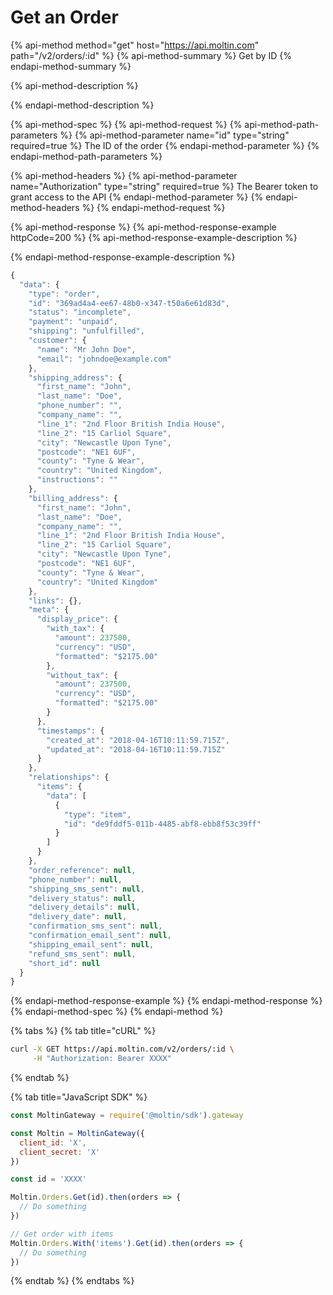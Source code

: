 # Get an Order

{% api-method method="get" host="https://api.moltin.com" path="/v2/orders/:id" %}
{% api-method-summary %}
Get by ID
{% endapi-method-summary %}

{% api-method-description %}

{% endapi-method-description %}

{% api-method-spec %}
{% api-method-request %}
{% api-method-path-parameters %}
{% api-method-parameter name="id" type="string" required=true %}
The ID of the order
{% endapi-method-parameter %}
{% endapi-method-path-parameters %}

{% api-method-headers %}
{% api-method-parameter name="Authorization" type="string" required=true %}
The Bearer token to grant access to the API
{% endapi-method-parameter %}
{% endapi-method-headers %}
{% endapi-method-request %}

{% api-method-response %}
{% api-method-response-example httpCode=200 %}
{% api-method-response-example-description %}

{% endapi-method-response-example-description %}

```javascript
{
  "data": {
    "type": "order",
    "id": "369ad4a4-ee67-48b0-x347-t50a6e61d83d",
    "status": "incomplete",
    "payment": "unpaid",
    "shipping": "unfulfilled",
    "customer": {
      "name": "Mr John Doe",
      "email": "johndoe@example.com"
    },
    "shipping_address": {
      "first_name": "John",
      "last_name": "Doe",
      "phone_number": "",
      "company_name": "",
      "line_1": "2nd Floor British India House",
      "line_2": "15 Carliol Square",
      "city": "Newcastle Upon Tyne",
      "postcode": "NE1 6UF",
      "county": "Tyne & Wear",
      "country": "United Kingdom",
      "instructions": ""
    },
    "billing_address": {
      "first_name": "John",
      "last_name": "Doe",
      "company_name": "",
      "line_1": "2nd Floor British India House",
      "line_2": "15 Carliol Square",
      "city": "Newcastle Upon Tyne",
      "postcode": "NE1 6UF",
      "county": "Tyne & Wear",
      "country": "United Kingdom"
    },
    "links": {},
    "meta": {
      "display_price": {
        "with_tax": {
          "amount": 237500,
          "currency": "USD",
          "formatted": "$2175.00"
        },
        "without_tax": {
          "amount": 237500,
          "currency": "USD",
          "formatted": "$2175.00"
        }
      },
      "timestamps": {
        "created_at": "2018-04-16T10:11:59.715Z",
        "updated_at": "2018-04-16T10:11:59.715Z"
      }
    },
    "relationships": {
      "items": {
        "data": [
          {
            "type": "item",
            "id": "de9fddf5-011b-4485-abf8-ebb8f53c39ff"
          }
        ]
      }
    },
    "order_reference": null,
    "phone_number": null,
    "shipping_sms_sent": null,
    "delivery_status": null,
    "delivery_details": null,
    "delivery_date": null,
    "confirmation_sms_sent": null,
    "confirmation_email_sent": null,
    "shipping_email_sent": null,
    "refund_sms_sent": null,
    "short_id": null
  }
}
```
{% endapi-method-response-example %}
{% endapi-method-response %}
{% endapi-method-spec %}
{% endapi-method %}

{% tabs %}
{% tab title="cURL" %}
```bash
curl -X GET https://api.moltin.com/v2/orders/:id \
     -H "Authorization: Bearer XXXX"
```
{% endtab %}

{% tab title="JavaScript SDK" %}
```javascript
const MoltinGateway = require('@moltin/sdk').gateway

const Moltin = MoltinGateway({
  client_id: 'X',
  client_secret: 'X'
})

const id = 'XXXX'

Moltin.Orders.Get(id).then(orders => {
  // Do something
})

// Get order with items
Moltin.Orders.With('items').Get(id).then(orders => {
  // Do something
})
```
{% endtab %}
{% endtabs %}

